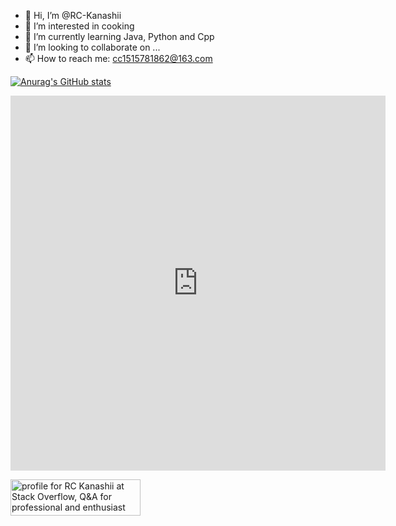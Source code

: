 - 👋 Hi, I’m @RC-Kanashii
- 👀 I’m interested in cooking
- 🌱 I’m currently learning Java, Python and Cpp
- 💞️ I’m looking to collaborate on ...
- 📫 How to reach me: cc1515781862@163.com

<!---
RC-Kanashii/RC-Kanashii is a ✨ special ✨ repository because its `README.md` (this file) appears on your GitHub profile.
You can click the Preview link to take a look at your changes.
--->

[![Anurag's GitHub stats](https://github-readme-stats.vercel.app/api?username=RC-Kanashii&count_private=true&show_icons=true)](https://github.com/anuraghazra/github-readme-stats)

<!-- [![Top Langs](https://github-readme-stats.vercel.app/api/top-langs/?username=RC-Kanashii&layout=compact)](https://github.com/anuraghazra/github-readme-stats) -->
<iframe width="600" height="600" src="https://ionicabizau.github.io/github-profile-languages/api.html?RC-Kanashii" frameborder="0"></iframe>

<a href="https://stackoverflow.com/users/16936332/rc-kanashii"><img src="https://stackoverflow.com/users/flair/16936332.png" width="208" height="58" alt="profile for RC Kanashii at Stack Overflow, Q&amp;A for professional and enthusiast programmers" title="profile for RC Kanashii at Stack Overflow, Q&amp;A for professional and enthusiast programmers"></a>
